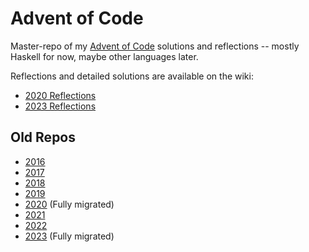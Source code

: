 Advent of Code
==============

Master-repo of my [Advent of Code][] solutions and reflections -- mostly
Haskell for now, maybe other languages later.

[Advent of Code]: https://adventofcode.com/

Reflections and detailed solutions are available on the wiki:

*   [2020 Reflections](https://github.com/mstksg/advent-of-code/wiki/Reflections-2020)
*   [2023 Reflections](https://github.com/mstksg/advent-of-code/wiki/Reflections-2023)

Old Repos
---------

* [2016](https://github.com/mstksg/advent-of-code-2016)
* [2017](https://github.com/mstksg/advent-of-code-2017)
* [2018](https://github.com/mstksg/advent-of-code-2018)
* [2019](https://github.com/mstksg/advent-of-code-2019)
* [2020](https://github.com/mstksg/advent-of-code-2020) (Fully migrated)
* [2021](https://github.com/mstksg/advent-of-code-2021)
* [2022](https://github.com/mstksg/advent-of-code-2022)
* [2023](https://github.com/mstksg/advent-of-code-2023) (Fully migrated)
